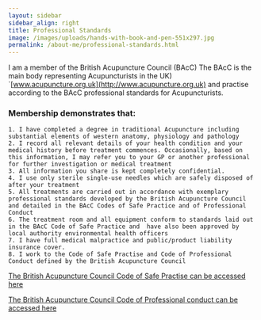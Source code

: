 ```yaml
---
layout: sidebar
sidebar_align: right
title: Professional Standards
image: /images/uploads/hands-with-book-and-pen-551x297.jpg
permalink: /about-me/professional-standards.html
---
```


I am a member of the British Acupuncture Council (BAcC) The BAcC is the main body representing Acupuncturists in the UK) `[www.acupuncture.org.uk](http://www.acupuncture.org.uk) and practise according to the BAcC professional standards for Acupuncturists.

### Membership demonstrates that:

    1. I have completed a degree in traditional Acupuncture including substantial elements of western anatomy, physiology and pathology
    2. I record all relevant details of your health condition and your medical history before treatment commences. Occasionally, based on this information, I may refer you to your GP or another professional for further investigation or medical treatment
    3. All information you share is kept completely confidential. 
    4. I use only sterile single-use needles which are safely disposed of after your treatment
    5. All treatments are carried out in accordance with exemplary professional standards developed by the British Acupuncture Council and detailed in the BAcC Codes of Safe Practice and of Professional Conduct
    6. The treatment room and all equipment conform to standards laid out in the BAcC Code of Safe Practice and  have also been approved by local authority environmental health officers
    7. I have full medical malpractice and public/product liability insurance cover.
    8. I work to the Code of Safe Practise and Code of Professional Conduct defined by the British Acupuncture Council


[The British Acupuncture Council Code of Safe Practise can be accessed here](https://www.acupuncture.org.uk/public-content/effective-practice/82-bacc-professional-codes.html)

[The British Acupuncture Council Code of Professional conduct can be accessed here](https://www.acupuncture.org.uk/public-content/effective-practice/82-bacc-professional-codes.html)


